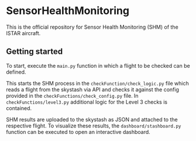 # SensorHealthMonitoring
This is the official repository for Sensor Health Monitoring (SHM) of the ISTAR aircraft. 


## Getting started

To start, execute the ```main.py``` function in which a flight to be checked can be defined.

This starts the SHM process in the ```checkFunction/check_logic.py``` file which reads a flight from the skystash via API and checks it against the config provided in the ```checkFunctions/check_config.py``` file. In ```checkFunctions/level3.py``` additional logic for the Level 3 checks is contained. 

SHM results are uploaded to the skystash as JSON and attached to the respective flight. To visualize these results, the ```dashboard/stashboard.py``` function can be executed to open an interactive dashboard.


